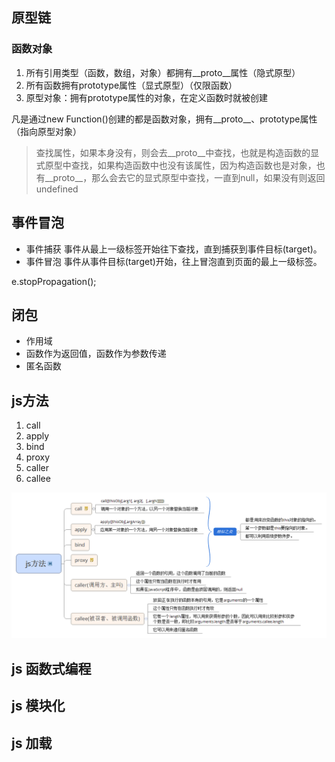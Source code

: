 ## 原型链

### 函数对象

1.	所有引用类型（函数，数组，对象）都拥有__proto__属性（隐式原型）
2.	所有函数拥有prototype属性（显式原型）（仅限函数）
3.	原型对象：拥有prototype属性的对象，在定义函数时就被创建

凡是通过new Function()创建的都是函数对象，拥有__proto__、prototype属性（指向原型对象）

>	查找属性，如果本身没有，则会去__proto__中查找，也就是构造函数的显式原型中查找，如果构造函数中也没有该属性，因为构造函数也是对象，也有__proto__，那么会去它的显式原型中查找，一直到null，如果没有则返回undefined


## 事件冒泡

*	事件捕获    事件从最上一级标签开始往下查找，直到捕获到事件目标(target)。
*	事件冒泡	事件从事件目标(target)开始，往上冒泡直到页面的最上一级标签。

e.stopPropagation();

## 闭包

*	作用域
*	函数作为返回值，函数作为参数传递
*	匿名函数


## js方法

1.	call
2.	apply
3.	bind
4. 	proxy
5.	caller
6.	callee

![altText](./img/js方法.png "title") 

## js 函数式编程


## js 模块化


## js 加载
